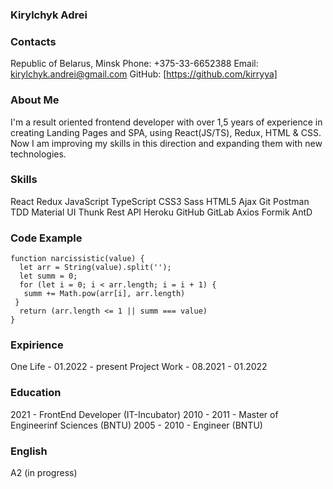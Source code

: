 
### Kirylchyk Adrei

### Contacts

Republic of Belarus, Minsk
Phone: +375-33-6652388
Email: kirylchyk.andrei@gmail.com
GitHub: [https://github.com/kirryya]


### About Me

I'm a result oriented frontend developer with over 1,5 years of experience in creating Landing Pages and SPA, using React(JS/TS), Redux, HTML & CSS.
Now I am improving my skills in this direction and expanding them with new technologies.


### Skills
React Redux JavaScript TypeScript CSS3 Sass HTML5 Ajax Git Postman TDD Material UI Thunk Rest API Heroku GitHub GitLab Axios Formik AntD


### Code Example

```
function narcissistic(value) {
  let arr = String(value).split('');
  let summ = 0;
  for (let i = 0; i < arr.length; i = i + 1) {   
   summ += Math.pow(arr[i], arr.length)   
 }
  return (arr.length <= 1 || summ === value)
}
```


### Eхpirience

One Life - 01.2022 - present 
Project Work - 08.2021 - 01.2022


### Education

2021 - FrontEnd Developer (IT-Incubator)
2010 - 2011 - Master of Engineerinf Sciences (BNTU)
2005 - 2010 - Engineer (BNTU)


### English

A2 (in progress)
